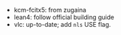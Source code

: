 

* kcm-fcitx5: from zugaina
* lean4: follow official building guide
* vlc: up-to-date; add `nls` USE flag.
